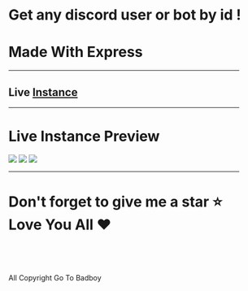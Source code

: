 <h1> Get any discord user or bot by id !</h1>
<h1>Made With Express</h1>
<hr width="90%">
<h2> Live <a href="https://www.discord-id.cf/">Instance</a></h2>
<hr width="90%">
<h1> Live Instance Preview</h1>
<img src="https://media.discordapp.net/attachments/823301287550386226/865722918432145438/image0.png" />
<img src="https://media.discordapp.net/attachments/823301287550386226/865722918813040680/image1.png" />
<img src="https://media.discordapp.net/attachments/823301287550386226/865722919111098438/image2.png" />
<hr width="90%">
<h1>

Don't forget to give me a star ⭐️<br>
Love You All ❤️ 

</h1>
<br>
<br>
<br>
<footer>All Copyright Go To Badboy</footer>
